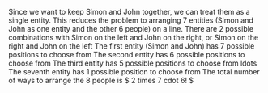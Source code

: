 Since we want to keep Simon and John together, we can treat them as a single entity. 
This reduces the problem to arranging 7 entities (Simon and John as one entity and the other 6 people) on a line. 
There are 2 possible combinations with Simon on the left and John on the right, or Simon on the right and John on the left 
The first entity (Simon and John) has 7 possible positions to choose from 
The second entity has 6 possible positions to choose from 
The third entity has 5 possible positions to choose from 
ldots 
The seventh entity has 1 possible position to choose from 
The total number of ways to arrange the 8 people is $ 2 times 7 cdot 6! $
